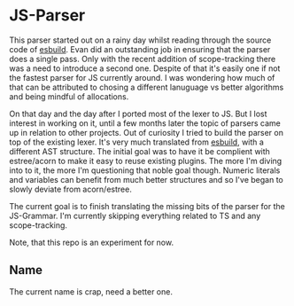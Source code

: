 # JS-Parser

This parser started out on a rainy day whilst reading through the source code of [esbuild](https://github.com/evanw/esbuild). Evan did an outstanding job in ensuring that the parser does a single pass. Only with the recent addition of scope-tracking there was a need to introduce a second one. Despite of that it's easily one if not the fastest parser for JS currently around. I was wondering how much of that can be attributed to chosing a different lanuguage vs better algorithms and being mindful of allocations.

On that day and the day after I ported most of the lexer to JS. But I lost interest in working on it, until a few months later the topic of parsers came up in relation to other projects. Out of curiosity I tried to build the parser on top of the existing lexer. It's very much translated from [esbuild](https://github.com/evanw/esbuild), with a different AST structure. The initial goal was to have it be complient with estree/acorn to make it easy to reuse existing plugins. The more I'm diving into to it, the more I'm questioning that noble goal though. Numeric literals and variables can benefit from much better structures and so I've began to slowly deviate from acorn/estree.

The current goal is to finish translating the missing bits of the parser for the JS-Grammar. I'm currently skipping everything related to TS and any scope-tracking.

Note, that this repo is an experiment for now.

## Name

The current name is crap, need a better one.
